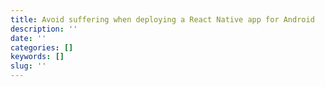 ```yaml
---
title: Avoid suffering when deploying a React Native app for Android
description: ''
date: ''
categories: []
keywords: []
slug: ''
---
```


